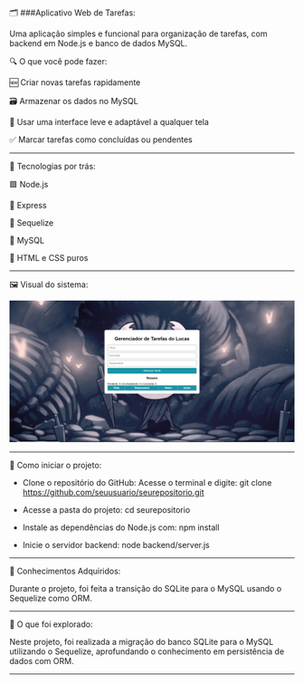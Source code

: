 🗂️ ###Aplicativo Web de Tarefas:

Uma aplicação simples e funcional para organização de tarefas, com backend em Node.js e banco de dados MySQL.

🔍 O que você pode fazer:

🆕 Criar novas tarefas rapidamente

🗃️ Armazenar os dados no MySQL

📱 Usar uma interface leve e adaptável a qualquer tela

✅ Marcar tarefas como concluídas ou pendentes

-------------------------------------------------------------------------------------------------------------

🧰 Tecnologias por trás:

🟩 Node.js

🚂 Express

🔗 Sequelize

🐬 MySQL

🎨 HTML e CSS puros

-------------------------------------------------------------------------------------------------------------

🖼️ Visual do sistema:

![tela](./screenshot.png)

-------------------------------------------------------------------------------------------------------------

🚀 Como iniciar o projeto:

- Clone o repositório do GitHub:
Acesse o terminal e digite:
git clone https://github.com/seuusuario/seurepositorio.git

- Acesse a pasta do projeto:
cd seurepositorio

- Instale as dependências do Node.js com:
npm install

- Inicie o servidor backend:
node backend/server.js

------------------------------------------------------------------------------------------------------------

📘 Conhecimentos Adquiridos:

Durante o projeto, foi feita a transição do SQLite para o MySQL usando o Sequelize como ORM.

------------------------------------------------------------------------------------------------------------

📖 O que foi explorado:

Neste projeto, foi realizada a migração do banco SQLite para o MySQL utilizando o Sequelize,
aprofundando o conhecimento em persistência de dados com ORM.

-----------------------------------------------------------------------------------------------------------


